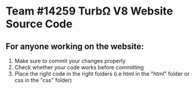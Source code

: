 # Team #14259 TurbΩ V8 Website Source Code

## For anyone working on the website:

1) Make sure to commit your changes properly
2) Check whether your code works before committing
3) Place the right code in the right folders (i.e html in the "html" folder or css in the "css" folder)
